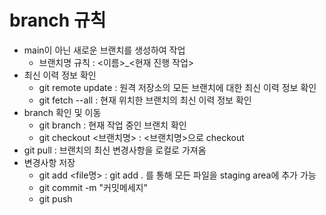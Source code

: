 # branch 규칙
* main이 아닌 새로운 브랜치를 생성하여 작업
    * 브랜치명 규칙 : <이름>_<현재 진행 작업>
* 최신 이력 정보 확인
    * git remote update : 원격 저장소의 모든 브랜치에 대한 최신 이력 정보 확인
    * git fetch --all : 현재 위치한 브랜치의 최신 이력 정보 확인
* branch 확인 및 이동
    * git branch : 현재 작업 중인 브랜치 확인
    * git checkout <브랜치명> : <브랜치명>으로 checkout
* git pull : 브랜치의 최신 변경사항을 로컬로 가져옴
* 변경사항 저장
    * git add <file명> : git add . 를 통해 모든 파일을 staging area에 추가 가능
    * git commit -m "커밋메세지"
    * git push
